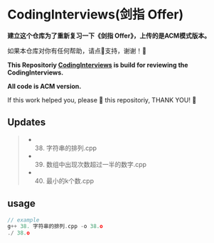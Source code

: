 # CodingInterviews(剑指 Offer)

**建立这个仓库为了重新复习一下《剑指 Offer》，上传的是ACM模式版本。**

如果本仓库对你有任何帮助，请点🌟支持，谢谢！🙏

**This Repositoriy [CodingInterviews](https://github.com/M3stark/CodingInterviews/) is build for reviewing  the CodingInterviews.**

**All code is ACM version.**

If this work helped you, please 🌟 this repositoriy, THANK YOU! 🙏



## Updates

>   - 38. 字符串的排列.cpp
>   - 39. 数组中出现次数超过一半的数字.cpp
>   - 40. 最小的k个数.cpp




## usage

```c++
// example
g++ 38. 字符串的排列.cpp -o 38.o
./ 38.o
```

